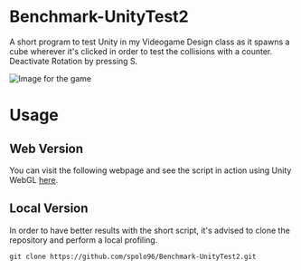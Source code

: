# Benchmark-UnityTest2
A short program to test Unity in my Videogame Design class as it spawns a cube wherever it's clicked in order to test the collisions with a counter. Deactivate Rotation by pressing S.

![Image for the game](https://github.com/spolo96/Benchmark-UnityTest2/blob/master/benchmarkUnity2.png)

# Usage
## Web Version
You can visit the following webpage and see the script in action using Unity WebGL [here](https://wolflypolo.itch.io/benchmark-test2-unity2d).

## Local Version
In order to have better results with the short script, it's advised to clone the repository and perform a local profiling. 
```
git clone https://github.com/spolo96/Benchmark-UnityTest2.git
```
